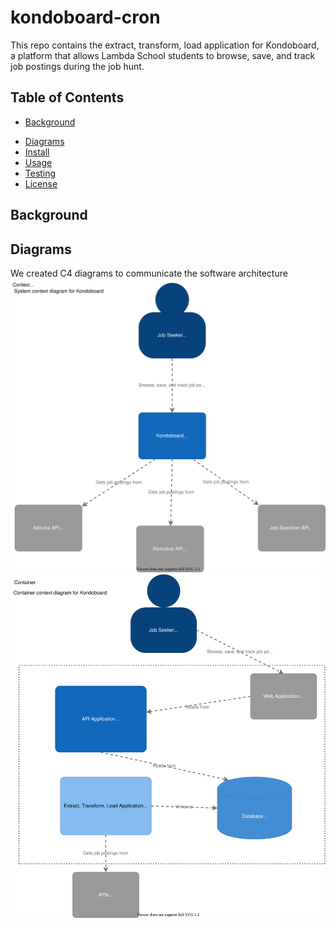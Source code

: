# kondoboard-cron

This repo contains the extract, transform, load application for Kondoboard, a platform that allows Lambda School students to browse, save, and track job postings during the job hunt. 

## Table of Contents
- [Background](#background)
* [Diagrams](#diagrams)
* [Install](#install) 
* [Usage](#usage)
* [Testing](#testing)
* [License](#license)

## Background

## Diagrams
We created C4 diagrams to communicate the software architecture
![Context](./diagrams/kondo_context.svg)
![Container](./diagrams/kondo_container.svg)